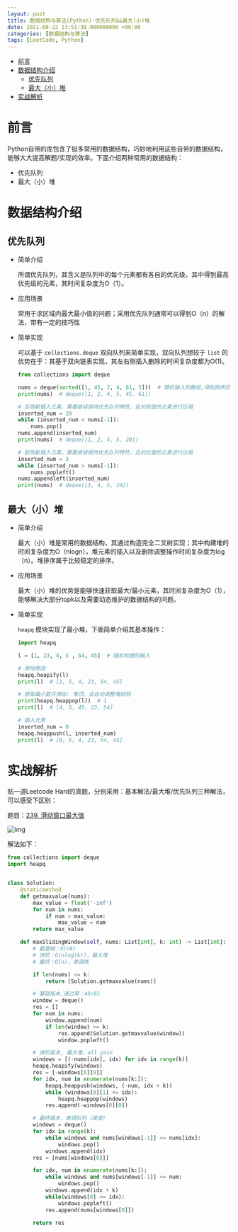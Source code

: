 ```yaml
---
layout: post
title: 数据结构与算法(Python)-优先队列&&最大(小)堆
date: 2021-08-22 13:51:38.000000000 +09:00
categories: [数据结构与算法]
tags: [LeetCode, Python]
---
```


- [前言](#sec-1)
- [数据结构介绍](#sec-2)
  - [优先队列](#sec-2-1)
  - [最大（小）堆](#sec-2-2)
- [实战解析](#sec-3)

# 前言<a id="sec-1"></a>

Python自带的库包含了挺多常用的数据结构，巧妙地利用这些自带的数据结构，能够大大提高解题/实现的效率。下面介绍两种常用的数据结构：

-   优先队列
-   最大（小）堆

# 数据结构介绍<a id="sec-2"></a>

## 优先队列<a id="sec-2-1"></a>

-   简单介绍

    所谓优先队列，其含义是队列中的每个元素都有各自的优先级。其中得到最高优先级的元素，其时间复杂度为O（1）。

-   应用场景 
    
    常用于求区域内最大最小值的问题；采用优先队列通常可以得到O（n）的解法，带有一定的技巧性

-   简单实现 
    
    可以基于 `collections.deque` 双向队列来简单实现，双向队列想较于 `list` 的优势在于：其基于双向链表实现，其左右侧插入删除的时间复杂度都为O(1)。
    
    ```python
    from collections import deque
    
    nums = deque(sorted([1, 45, 2, 4, 61, 5]))  # 随机输入的数组,得到排序后的结果
    print(nums)  # deque([1, 2, 4, 5, 45, 61])
    
    # 后侧新插入元素，需要继续保持优先队列特性，且对前面的元素进行压缩
    inserted_num = 20
    while (inserted_num < nums[-1]):
        nums.pop()
    nums.append(inserted_num)
    print(nums)  # deque([1, 2, 4, 5, 20])
    
    # 前侧新插入元素，需要继续保持优先队列特性，且对后面的元素进行压缩
    inserted_num = 3
    while (inserted_num > nums[-1]):
        nums.popleft()
    nums.appendleft(inserted_num)
    print(nums)  # deque([3, 4, 5, 20])
    ```

## 最大（小）堆<a id="sec-2-2"></a>

-   简单介绍 

    最大（小）堆是常用的数据结构，其通过构造完全二叉树实现；其中构建堆的时间复杂度为O（nlogn），堆元素的插入以及删除调整操作时间复杂度为log（n）。堆排序属于比较稳定的排序。

-   应用场景 

    最大（小）堆的优势是能够快速获取最大/最小元素，其时间复杂度为O（1），能够解决大部分topk以及需要动态维护的数据结构的问题。

-   简单实现
    
    `heapq` 模块实现了最小堆，下面简单介绍其基本操作：
    
    ```python
    import heapq
    
    l = [1, 23, 4, 5 , 54, 45]  # 随机构建的输入
    
    # 原地修改
    heapq.heapify(l)
    print(l)  # [1, 5, 4, 23, 54, 45]
    
    # 获取最小数并弹出: 堆顶，会自动调整堆结构
    print(heapq.heappop(l))  # 1
    print(l)  # [4, 5, 45, 23, 54]
    
    # 插入元素
    inserted_num = 0
    heapq.heappush(l, inserted_num)
    print(l)  # [0, 5, 4, 23, 54, 45]
    ```

# 实战解析<a id="sec-3"></a>

贴一道Leetcode Hard的真题，分别采用：基本解法/最大堆/优先队列三种解法，可以感受下区别：

题目：[239. 滑动窗口最大值](https://leetcode-cn.com/problems/sliding-window-maximum/)

![img](https://cdn.jsdelivr.net/gh/ZhengWG/Imgs_blog//2021-08-22-%25E6%2595%25B0%25E6%258D%25AE%25E7%25BB%2593%25E6%259E%2584%25E9%25A2%2584%25E7%25AE%2597%25E6%25B3%2595%2528Python%2529-%25E4%25BC%2598%25E5%2585%2588%25E9%2598%259F%25E5%2588%2597&&%25E6%259C%2580%25E5%25A4%25A7%2528%25E5%25B0%258F%2529%25E5%25A0%2586/20210822_134744.png)

解法如下：

```python
from collections import deque
import heapq


class Solution:
    @staticmethod
    def getmaxvalue(nums):
        max_value = float('-inf')
        for num in nums:
            if num > max_value:
                max_value = num
        return max_value

    def maxSlidingWindow(self, nums: List[int], k: int) -> List[int]:
        # 最基础：O(nk)
        # 进阶：O(nlog(k))，最大堆
        # 最终：O(n)，单调栈

        if len(nums) <= k:
            return [Solution.getmaxvalue(nums)] 

        # 基础版本,通过率：49/61
        window = deque()
        res = []
        for num in nums:
            window.append(num)
            if len(window) >= k:
                res.append(Solution.getmaxvalue(window))
                window.popleft()

        # 进阶版本, 最大堆，all pass
        windows = [(-nums[idx], idx) for idx in range(k)]
        heapq.heapify(windows)
        res = [-windows[0][0]]
        for idx, num in enumerate(nums[k:]):
            heapq.heappush(windows, (-num, idx + k))
            while (windows[0][1] <= idx):
                heapq.heappop(windows)
            res.append(-windows[0][0])

        # 最终版本，单调队列（递增）
        windows = deque()
        for idx in range(k):
            while windows and nums[windows[-1]] <= nums[idx]:
                windows.pop()
            windows.append(idx)
        res = [nums[windows[0]]]

        for idx, num in enumerate(nums[k:]):
            while windows and nums[windows[-1]] <= num:
                windows.pop()
            windows.append(idx + k)
            while(windows[0] <= idx):
                windows.popleft()
            res.append(nums[windows[0]])

        return res
```

